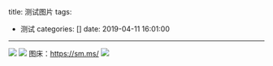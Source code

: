 title: 测试图片
tags:
  - 测试
categories: []
date: 2019-04-11 16:01:00
---
![](1.PNG)
![](https://images2015.cnblogs.com/blog/730185/201612/730185-20161204122242084-1015472896.png)
图床：https://sm.ms/
![](https://i.loli.net/2019/04/12/5cb01f03340fe.png)
